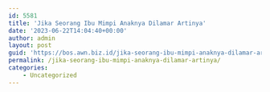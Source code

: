 ```yaml
---
id: 5581
title: 'Jika Seorang Ibu Mimpi Anaknya Dilamar Artinya'
date: '2023-06-22T14:04:40+00:00'
author: admin
layout: post
guid: 'https://bos.awn.biz.id/jika-seorang-ibu-mimpi-anaknya-dilamar-artinya/'
permalink: /jika-seorang-ibu-mimpi-anaknya-dilamar-artinya/
categories:
    - Uncategorized
---
```


